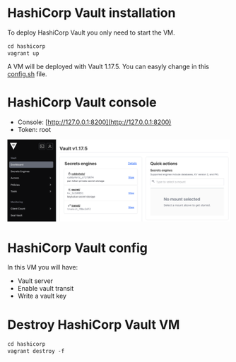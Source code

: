 # HashiCorp Vault installation
To deploy HashiCorp Vault you only need to start the VM.
```
cd hashicorp
vagrant up
```
A VM will be deployed with Vault 1.17.5. You can easyly change in this [config.sh](./config/config.sh) file.
# HashiCorp Vault console
- Console: [http://127.0.0.1:8200](http://127.0.0.1:8200)
- Token: root

![](./images/hashicorp_vault.png)
# HashiCorp Vault config
In this VM you will have:
- Vault server
- Enable vault transit
- Write a vault key
# Destroy HashiCorp Vault VM
```
cd hashicorp
vagrant destroy -f
```